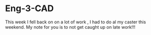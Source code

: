 # Eng-3-CAD
This week I fell back on on a lot of work , I had to do al my caster this weekend. My note for you is to not get caught up on late work!!!
